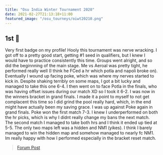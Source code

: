 ```yaml
---
title: "Osu India Winter Tournament 2020"
date: 2021-02-27T21:13:18+11:00
featured_image: "/osu_tourneys/oiwt20210.png"
---
```


1st 🥇
-----------
<!--more-->
Very first badge on my profile! Hooly this tournament was nerve wracking. I got off to a pretty good start, getting #1 seed in qualifiers, but I knew I would have to practice consistently this time. Groups went alright, and so did the beginnning of the main stage. Me vs Aeroal was pretty tight, he performed really well (I think he FCed a hr which potla and napoli broke on). Eventually I wound up facing poke, which was where my nerves started to kick in. Despite shaking terribly on some maps, I got a bit lucky and managed to take this one 6-4. I then went on to face Potla in the finals, who was having offset issues during our match XD so I took it 6-2. I was now in the winners bracket in grand finals. I made it a point to myself to not get complacent this time so I did grind the pool really hard, which, in the end might have actually been my saving grace. I was up against Poke again in grand finals. Poke won the first match 7-3. I knew I underperformed on both the hr picks, which is why I didnt really change my bans the next match. The second match I managed to take both hrs and I think it ended up tied at 5-5. The only two maps left was a hidden and NM1 (yikes). I think I barely managed to win the hidden map and somehow managed to nearly fc NM1. Im really happy with how I performed especially in the bracket reset match.

> [Forum Post](https://osu.ppy.sh/community/forums/topics/1203171?n=1)
